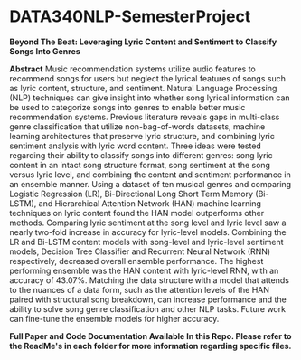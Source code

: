 # DATA340NLP-SemesterProject

**Beyond The Beat: Leveraging Lyric Content and Sentiment to Classify Songs Into Genres**

**Abstract** Music recommendation systems utilize audio features to recommend songs for users but neglect the lyrical features of songs such as lyric content, structure, and sentiment. Natural Language Processing (NLP) techniques can give insight into whether song lyrical information can be used to categorize songs into genres to enable better music recommendation systems. Previous literature reveals gaps in multi-class genre classification that utilize non-bag-of-words datasets, machine learning architectures that preserve lyric structure, and combining lyric sentiment analysis with lyric word content. Three ideas were tested regarding their ability to classify songs into different genres: song lyric content in an intact song structure format, song sentiment at the song versus lyric level, and combining the content and sentiment performance in an ensemble manner. Using a dataset of ten musical genres and comparing Logistic Regression (LR), Bi-Directional Long Short Term Memory (Bi-LSTM), and Hierarchical Attention Network (HAN) machine learning techniques on lyric content found the HAN model outperforms other methods. Comparing lyric sentiment at the song level and lyric level saw a nearly two-fold increase in accuracy for lyric-level models. Combining the LR and Bi-LSTM content models with song-level and lyric-level sentiment models, Decision Tree Classifier and Recurrent Neural Network (RNN) respectively, decreased overall ensemble performance. The highest performing ensemble was the HAN content with lyric-level RNN, with an accuracy of 43.07%. Matching the data structure with a model that attends to the nuances of a data form, such as the attention levels of the HAN paired with structural song breakdown, can increase performance and the ability to solve song genre classification and other NLP tasks. Future work can fine-tune the ensemble models for higher accuracy. 

**Full Paper and Code Documentation Available In this Repo. Please refer to the ReadMe's in each folder for more information regarding specific files.**

